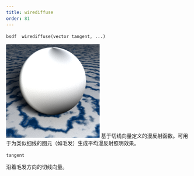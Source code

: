 ```yaml
---
title: wirediffuse
order: 81
---
```

`bsdf  wirediffuse(vector tangent, ...)`

![](../_static/rendering/wirediffuse.png)
基于切线向量定义的漫反射函数。可用于为类似细线的图元（如毛发）生成平均漫反射照明效果。

`tangent`

沿着毛发方向的切线向量。